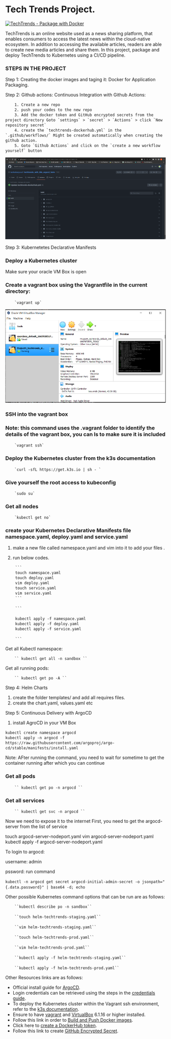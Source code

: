 # Tech Trends Project.
[![TechTrends - Package with Docker](https://github.com/taofeekaoyusuf/techtrends_with_k8s_argocd_helm/actions/workflows/techtrends-dockerhub.yml/badge.svg)](https://github.com/taofeekaoyusuf/techtrends_with_k8s_argocd_helm/actions/workflows/techtrends-dockerhub.yml)

TechTrends is an online website used as a news sharing platform, that enables consumers to access the latest news within the cloud-native ecosystem. In addition to accessing the available articles, readers are able to create new media articles and share them. In this project, package and deploy TechTrends to Kubernetes using a CI/CD pipeline.

### STEPS IN THE PROJECT

Step 1: Creating the docker images and taging it: Docker for Application Packaging.

Step 2: Github actions: Continuous Integration with Github Actions:

        1. Create a new repo
        2. push your codes to the new repo
        3. Add the docker token and GitHub encrypted secrets from the project directory Goto `settings` > `secret` > `Actions` > click `New repository secret`
        4. create the `techtrends-dockerhub.yml` in the `.github/workflows/` Might be created automatically when creating the github action.
        5. Goto `Github Actions` and click on the `create a new workflow yourself` button

![Docker Secret](screenshots/3_ci-github-actions.png "Docker Secret")


Step 3: Kubernetetes Declarative Manifests 

### Deploy a Kubernetes cluster

Make sure your oracle VM Box is open

### Create a vagrant box using the Vagrantfile in the current directory:

        `vagrant up`

![VM box](screenshots/VM_box.PNG "VM Box")

### SSH into the vagrant box
### Note: this command uses the .vagrant folder to identify the details of the vagrant box, you can ls to make sure it is included
        `vagrant ssh`

### Deploy the Kubernetes cluster from the k3s documentation 

        `curl -sfL https://get.k3s.io | sh - `

### Give yourself the root access to kubeconfig 

        `sudo su`

### Get all nodes 

        `kubectl get no`

### create your Kubernetes Declarative Manifests file namespace.yaml, deploy.yaml and service.yaml

1. make a new file called namespace.yaml and vim into it to add your files .
2. run below codes. 

        ```
        touch namespace.yaml
        touch deploy.yaml
        vim deploy.yaml
        touch service.yaml
        vim service.yaml
        ```

        ```

        kubectl apply -f namespace.yaml
        kubectl apply -f deploy.yaml
        kubectl apply -f service.yaml

        ```


Get all Kubectl namespace:

        `` kubectl get all -n sandbox ``

Get all running pods:

        `` kubectl get po -A ``

Step 4: Helm Charts

1. create the folder templates/ and add all requires files.
2. create the chart.yaml, values.yaml etc 

Step 5: Continuous Delivery with ArgoCD

1. install AgroCD in your VM Box

```
kubectl create namespace argocd
kubectl apply -n argocd -f https://raw.githubusercontent.com/argoproj/argo-cd/stable/manifests/install.yaml
```

Note: AFter running the command, you need to wait for sometime to get the container running after which you can continue

### Get all pods

        `` kubectl get po -n argocd ``

### Get all services

        `` kubectl get svc -n argocd ``

Now we need to expose it to the internet
First, you need to get the argocd-server from the list of service 

touch argocd-server-nodeport.yaml
vim argocd-server-nodeport.yaml
kubectl apply -f argocd-server-nodeport.yaml

To login to argocd:

username: admin

pssword: run command 

`` kubectl -n argocd get secret argocd-initial-admin-secret -o jsonpath="{.data.password}" | base64 -d; echo ``


Other possible Kubernetes command options that can be run are as follows:


        ``kubectl describe po -n sandbox``

        ``touch helm-techtrends-staging.yaml``

        ``vim helm-techtrends-staging.yaml``

        ``touch helm-techtrends-prod.yaml``

        ``vim helm-techtrends-prod.yaml``

        ``kubectl apply -f helm-techtrends-staging.yaml``

        ``kubectl apply -f helm-techtrends-prod.yaml``

Other Resources links are as follows:

* Official install guide for [ArgoCD](https://argoproj.github.io/argo-cd/getting_started/#1-install-argo-cd).
* Login credentials can be retrieved using the steps in the [credentials guide](https://argoproj.github.io/argo-cd/getting_started/#4-login-using-the-cli).
* To deploy the Kubernetes cluster within the Vagrant ssh environment, refer to the [k3s documentation](https://k3s.io/).
* Ensure to have [vagrant](https://www.vagrantup.com/) and [VirtualBox](https://www.virtualbox.org/wiki/Downloads) 6.1.16 or higher installed.
* Follow this link in order to [Build and Push Docker images](https://github.com/marketplace/actions/build-and-push-docker-images).
* Click here to [create a DockerHub token](<https://www.docker.com/blog/docker-hub-new-personal-access-tokens/>).
* Follow this link to create [GitHub Encrypted Secret](https://docs.github.com/en/actions/security-guides/encrypted-secrets).
